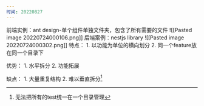 ```yaml
---
时间: 20220827
---
```

前端实例：ant design-单个组件单独文件夹，包含了所有需要的文件
![[Pasted image 20220724000106.png]]
后端案例：nestjs library
![[Pasted image 20220724000302.png]]
特点：
	1. 以功能为单位的横向划分
	2. 同一个feature放在同一个目录下

优势：
	1. 水平拆分
	2. 功能拓展

缺点：
	1. 大量重复结构
	2. 难以垂直拆分[^1]

[^1]: 无法把所有的test统一在一个目录管理